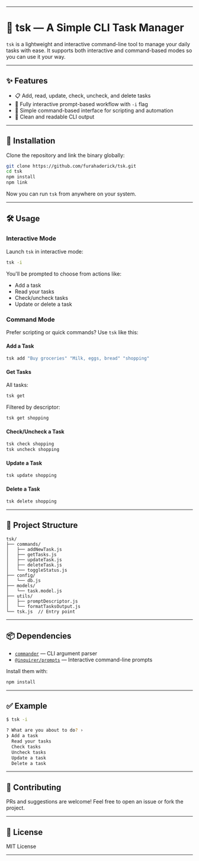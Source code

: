 
---

# 📝 tsk — A Simple CLI Task Manager

`tsk` is a lightweight and interactive command-line tool to manage your daily tasks with ease. It supports both interactive and command-based modes so you can use it your way.

---

## ✨ Features

* 📋 Add, read, update, check, uncheck, and delete tasks
* 💬 Fully interactive prompt-based workflow with `-i` flag
* 🧠 Simple command-based interface for scripting and automation
* 🧹 Clean and readable CLI output

---

## 🚀 Installation

Clone the repository and link the binary globally:

```bash
git clone https://github.com/furahaderick/tsk.git
cd tsk
npm install
npm link
```

Now you can run `tsk` from anywhere on your system.

---

## 🛠️ Usage

### Interactive Mode

Launch `tsk` in interactive mode:

```bash
tsk -i
```

You'll be prompted to choose from actions like:

* Add a task
* Read your tasks
* Check/uncheck tasks
* Update or delete a task

### Command Mode

Prefer scripting or quick commands? Use `tsk` like this:

#### Add a Task

```bash
tsk add "Buy groceries" "Milk, eggs, bread" "shopping"
```

#### Get Tasks

All tasks:

```bash
tsk get
```

Filtered by descriptor:

```bash
tsk get shopping
```

#### Check/Uncheck a Task

```bash
tsk check shopping
tsk uncheck shopping
```

#### Update a Task

```bash
tsk update shopping
```

#### Delete a Task

```bash
tsk delete shopping
```

---

## 📁 Project Structure

```plaintext
tsk/
├── commands/
│   ├── addNewTask.js
│   ├── getTasks.js
│   ├── updateTask.js
│   ├── deleteTask.js
│   └── toggleStatus.js
├── config/
│   └── db.js
├── models/
│   └── task.model.js
├── utils/
│   ├── promptDescriptor.js
│   └── formatTasksOutput.js
└── tsk.js  // Entry point
```

---

## 📦 Dependencies

* [`commander`](https://www.npmjs.com/package/commander) — CLI argument parser
* [`@inquirer/prompts`](https://www.npmjs.com/package/@inquirer/prompts) — Interactive command-line prompts

Install them with:

```bash
npm install
```

---

## ✅ Example

```bash
$ tsk -i

? What are you about to do? ›
❯ Add a task
  Read your tasks
  Check tasks
  Uncheck tasks
  Update a task
  Delete a task
```

---

## 🙌 Contributing

PRs and suggestions are welcome! Feel free to open an issue or fork the project.

---

## 📄 License

MIT License

---
